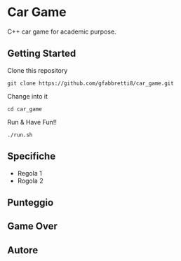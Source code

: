 # Car Game
C++ car game for academic purpose.

## Getting Started
Clone this repository
```
git clone https://github.com/gfabbretti8/car_game.git
```

Change into it
```
cd car_game
```

Run & Have Fun!!
```
./run.sh
```

## Specifiche
* Regola 1
* Rogola 2

## Punteggio


## Game Over


## Autore

